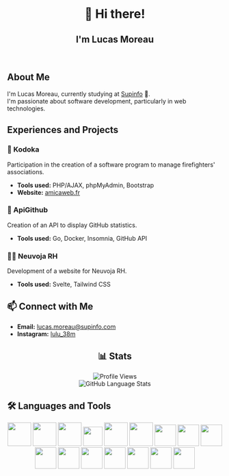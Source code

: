 <div align="center">
    <h1>👋 Hi there!</h1>
    <h2>I'm Lucas Moreau</h2>
</div>
<br>

## About Me

I'm Lucas Moreau, currently studying at [Supinfo](https://www.supinfo.com/) 🌱.
<br>
I'm passionate about software development, particularly in web technologies.
<br>

## Experiences and Projects

### 🚒 Kodoka
Participation in the creation of a software program to manage firefighters' associations.
- **Tools used:** PHP/AJAX, phpMyAdmin, Bootstrap
- **Website:** [amicaweb.fr](https://amicaweb.fr)

### 🔧 ApiGithub
Creation of an API to display GitHub statistics.
- **Tools used:** Go, Docker, Insomnia, GitHub API

### 🧑‍💼 Neuvoja RH
Development of a website for Neuvoja RH.
- **Tools used:** Svelte, Tailwind CSS

## 📫 Connect with Me

- **Email:** [lucas.moreau@supinfo.com](mailto:lucas.moreau@supinfo.com)
- **Instagram:** [lulu_38m](https://www.instagram.com/lulu_38m/)


<div align="center">
  <h2>📊 Stats</h2>
  <img src="https://komarev.com/ghpvc/?username=lulu38m&label=Profile%20views&color=0e75b6&style=flat" alt="Profile Views"/>
  <br>
  <img src="http://158.178.197.230:8080/stats/language" alt="GitHub Language Stats"/>
</div>

## 🛠️ Languages and Tools

<p align="center">
  <img src="https://cdn.jsdelivr.net/gh/devicons/devicon/icons/html5/html5-original-wordmark.svg" height="55" />
  <img src="https://cdn.jsdelivr.net/gh/devicons/devicon/icons/css3/css3-original-wordmark.svg" height="55"/> 
  <img src="https://cdn.jsdelivr.net/gh/devicons/devicon/icons/php/php-original.svg" height="55" />
  <img src="https://cdn.jsdelivr.net/gh/devicons/devicon/icons/javascript/javascript-plain.svg" height="45"/>
  <img src="https://cdn.jsdelivr.net/gh/devicons/devicon/icons/mysql/mysql-plain-wordmark.svg" height="55"/>
  <img src="https://cdn.jsdelivr.net/gh/devicons/devicon/icons/python/python-original.svg" height="55" />
  <img src="https://cdn.jsdelivr.net/gh/devicons/devicon/icons/svelte/svelte-original.svg" height="50" />
  <img src="https://cdn.jsdelivr.net/gh/devicons/devicon/icons/go/go-original.svg" height="50" />
  <img src="https://cdn.jsdelivr.net/gh/devicons/devicon/icons/docker/docker-original.svg" height="50" />
  <img src="https://cdn.jsdelivr.net/gh/devicons/devicon/icons/java/java-original.svg" height="50" />
  <img src="https://cdn.jsdelivr.net/gh/devicons/devicon/icons/git/git-original.svg" height="50" />
  <img src="https://cdn.jsdelivr.net/gh/devicons/devicon/icons/intellij/intellij-original.svg" height="50" />
  <img src="https://cdn.jsdelivr.net/gh/devicons/devicon/icons/postman/postman-original.svg" height="50" />
  <img src="https://cdn.jsdelivr.net/gh/devicons/devicon/icons/tailwindcss/tailwindcss-original.svg" height="50" />
  <img src="https://cdn.jsdelivr.net/gh/devicons/devicon/icons/bootstrap/bootstrap-original.svg" height="50" />
  <img src="https://cdn.jsdelivr.net/gh/devicons/devicon/icons/insomnia/insomnia-original.svg" height="50" />    
</p>
